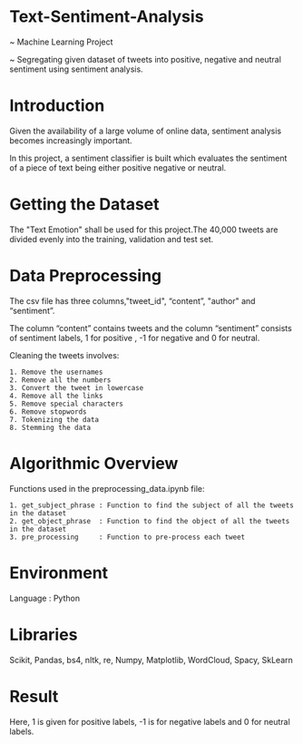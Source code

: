 # Text-Sentiment-Analysis
~ Machine Learning Project

~ Segregating given dataset of tweets into positive, negative and neutral sentiment using sentiment analysis.

# Introduction

Given the availability of a large volume of online data, sentiment analysis becomes increasingly important. 

In this project, a sentiment classifier is built which evaluates the sentiment of a piece of text being either positive negative or neutral.

# Getting the Dataset
The "Text Emotion" shall be used for this project.The 40,000 tweets are divided evenly into the training, validation and test set.

# Data Preprocessing
The csv file has three columns,"tweet_id", “content”, "author" and “sentiment”.

The column “content” contains tweets and the column “sentiment” consists of sentiment labels, 1 for positive , -1 for negative and 0 for neutral. 

Cleaning the tweets involves:

    1. Remove the usernames
    2. Remove all the numbers
    3. Convert the tweet in lowercase
    4. Remove all the links
    5. Remove special characters
    6. Remove stopwords 
    7. Tokenizing the data
    8. Stemming the data

# Algorithmic Overview
Functions used in the preprocessing_data.ipynb file:

    1. get_subject_phrase : Function to find the subject of all the tweets in the dataset 
    2. get_object_phrase  : Function to find the object of all the tweets in the dataset 
    3. pre_processing     : Function to pre-process each tweet
# Environment
Language : Python

# Libraries 
Scikit, Pandas, bs4, nltk, re, Numpy, Matplotlib, WordCloud, Spacy, SkLearn

# Result
Here, 1 is given for positive labels, -1 is for negative labels and 0 for neutral labels.
